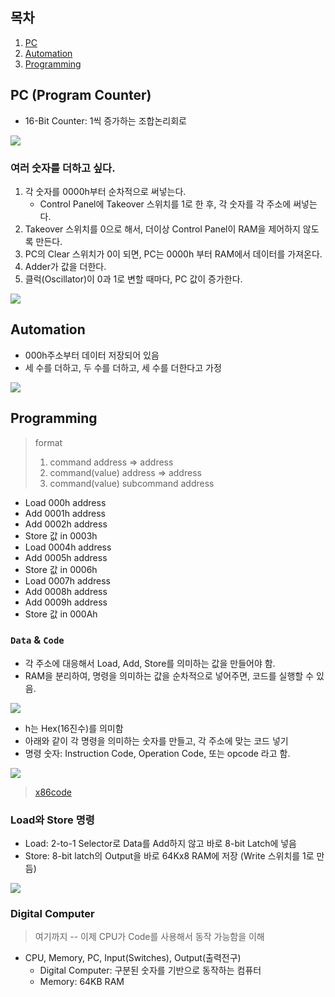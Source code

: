 ## 목차
1. [PC](#pc-program-counter)
2. [Automation](#automation)
3. [Programming](#programming)

## PC (Program Counter)
- 16-Bit Counter: 1씩 증가하는 조합논리회로

![](img/2022-04-15-11-14-25.png)

### 여러 숫자를 더하고 싶다.
1. 각 숫자를 0000h부터 순차적으로 써넣는다.
    - Control Panel에 Takeover 스위치를 1로 한 후, 각 숫자를 각 주소에 써넣는다.
2. Takeover 스위치를 0으로 해서, 더이상 Control Panel이 RAM을 제어하지 않도록 만든다.
3. PC의 Clear 스위치가 0이 되면, PC는 0000h 부터 RAM에서 데이터를 가져온다.
4. Adder가 값을 더한다.
5. 클럭(Oscillator)이 0과 1로 변할 때마다, PC 값이 증가한다.

![](img/2022-04-15-11-18-46.png)

## Automation
- 000h주소부터 데이터 저장되어 있음
- 세 수를 더하고, 두 수를 더하고, 세 수를 더한다고 가정

![](img/2022-04-15-11-22-12.png)

## Programming
> format
>
> 1. command address => address 
> 2. command(value) address => address
> 3. command(value) subcommand address

- Load 000h address
- Add 0001h address
- Add 0002h address
- Store 값 in 0003h
- Load 0004h address
- Add 0005h address
- Store 값 in 0006h
- Load 0007h address
- Add 0008h address
- Add 0009h address
- Store 값 in 000Ah

### `Data` & `Code`

- 각 주소에 대응해서 Load, Add, Store를 의미하는 값을 만들어야 함.
- RAM을 분리하여, 명령을 의미하는 값을 순차적으로 넣어주면, 코드를 실행할 수 있음.

![](img/2022-04-15-11-29-59.png)

- h는 Hex(16진수)를 의미함
- 아래와 같이 각 명령을 의미하는 숫자를 만들고, 각 주소에 맞는 코드 넣기
- 명령 숫자: Instruction Code, Operation Code, 또는 opcode 라고 함.

![](img/2022-04-15-11-31-21.png)

> [x86code](https://en.wikipedia.org/wiki/X86_instruction_listings#x86_integer_instructions)

### Load와 Store 명령
- Load: 2-to-1 Selector로 Data를 Add하지 않고 바로 8-bit Latch에 넣음
- Store: 8-bit latch의 Output을 바로 64Kx8 RAM에 저장 (Write 스위치를 1로 만듬)

![](img/2022-04-15-11-39-07.png)

### Digital Computer
> 여기까지 -- 이제 CPU가 Code를 사용해서 동작 가능함을 이해
- CPU, Memory, PC, Input(Switches), Output(출력전구)
    - Digital Computer: 구분된 숫자를 기반으로 동작하는 컴퓨터
    - Memory: 64KB RAM